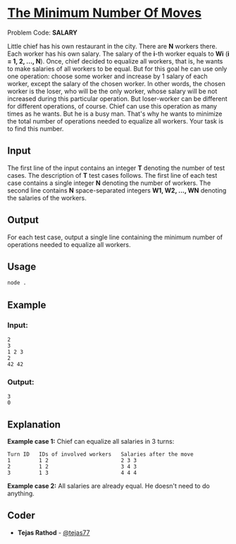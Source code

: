 
# [The Minimum Number Of Moves](https://www.codechef.com/problems/SALARY)
Problem Code: **SALARY**

Little chief has his own restaurant in the city. There are **N** workers there. Each worker has his own salary. The salary of the **i**-th worker equals to **Wi** (**i = 1, 2, ..., N**). Once, chief decided to equalize all workers, that is, he wants to make salaries of all workers to be equal. But for this goal he can use only one operation: choose some worker and increase by 1 salary of each worker, except the salary of the chosen worker. In other words, the chosen worker is the loser, who will be the only worker, whose salary will be not increased during this particular operation. But loser-worker can be different for different operations, of course. Chief can use this operation as many times as he wants. But he is a busy man. That's why he wants to minimize the total number of operations needed to equalize all workers. Your task is to find this number.

## Input

The first line of the input contains an integer **T** denoting the number of test cases. The description of **T** test cases follows. The first line of each test case contains a single integer **N** denoting the number of workers. The second line contains **N** space-separated integers **W1, W2, ..., WN** denoting the salaries of the workers.

## Output

For each test case, output a single line containing the minimum number of operations needed to equalize all workers.

## Usage
```sh
node .
```
## Example
### Input:
```
2
3
1 2 3
2
42 42
```
### Output:
```
3
0
```
## Explanation

**Example case 1:** Chief can equalize all salaries in 3 turns:
```
Turn ID   IDs of involved workers   Salaries after the move
1         1 2                       2 3 3
2         1 2                       3 4 3
3         1 3                       4 4 4
```

**Example case 2:** All salaries are already equal. He doesn't need to do anything.

## Coder

* **Tejas Rathod** - [@tejas77](https://github.com/tejas77)

